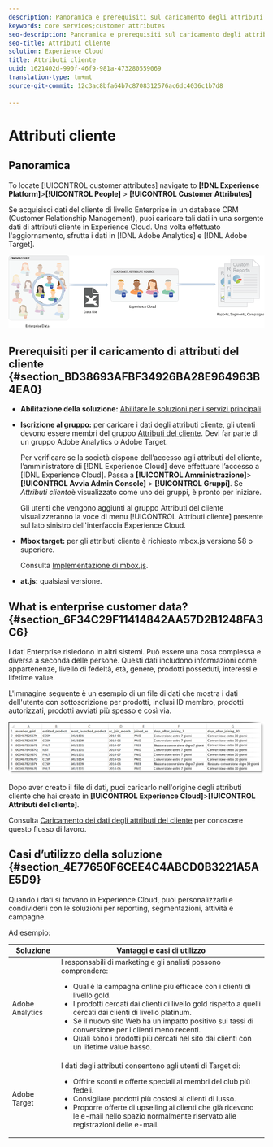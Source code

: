 ```yaml
---
description: Panoramica e prerequisiti sul caricamento degli attributi del cliente in Experience Cloud.
keywords: core services;customer attributes
seo-description: Panoramica e prerequisiti sul caricamento degli attributi del cliente in Experience Cloud.
seo-title: Attributi cliente
solution: Experience Cloud
title: Attributi cliente
uuid: 1621402d-990f-46f9-981a-473280559069
translation-type: tm+mt
source-git-commit: 12c3ac8bfa64b7c8708312576ac6dc4036c1b7d8

---
```



# Attributi cliente

## Panoramica

To locate [!UICONTROL customer attributes] navigate to **[!DNL Experience Platform]**>**[!UICONTROL  People]** > **[!UICONTROL Customer Attributes]**

Se acquisisci dati del cliente di livello Enterprise in un database CRM (Customer Relationship Management), puoi caricare tali dati in una sorgente dati di attributi cliente in Experience Cloud. Una volta effettuato l&#39;aggiornamento, sfrutta i dati in [!DNL Adobe Analytics] e [!DNL Adobe Target].

![](assets/custom_reports.png)

## Prerequisiti per il caricamento di attributi del cliente {#section_BD38693AFBF34926BA28E964963B4EA0}


* **Abilitazione della soluzione:** [Abilitare le soluzioni per i servizi principali](../core-services/core-services.md#concept_07ED1D5C64234E77976E6D572E78FB9C).

* **Iscrizione al gruppo:** per caricare i dati degli attributi cliente, gli utenti devono essere membri del gruppo  [Attributi del cliente](../admin-getting-started/admin-getting-started.md#task_3295A85536BF48899A1AB40D207E77E9). Devi far parte di un gruppo Adobe Analytics o Adobe Target.

   Per verificare se la società dispone dell’accesso agli attributi del cliente, l’amministratore di [!DNL Experience Cloud] deve effettuare l’accesso a [!DNL Experience Cloud]. Passa a **[!UICONTROL Amministrazione]**>**[!UICONTROL  Avvia Admin Console]** > **[!UICONTROL Gruppi]**. Se *Attributi cliente*è visualizzato come uno dei gruppi, è pronto per iniziare.

   Gli utenti che vengono aggiunti al gruppo Attributi del cliente visualizzeranno la voce di menu [!UICONTROL Attributi cliente] presente sul lato sinistro dell&#39;interfaccia Experience Cloud.

* **Mbox target:** per gli attributi cliente è richiesto mbox.js versione 58 o superiore.


   Consulta [Implementazione di mbox.js](https://docs.adobe.com/content/help/en/target/using/implement-target/client-side/mbox-implement/mbox-download.html).

* **at.js:** qualsiasi versione.

## What is enterprise customer data? {#section_6F34C29F11414842AA57D2B1248FA3C6}

I dati Enterprise risiedono in altri sistemi. Può essere una cosa complessa e diversa a seconda delle persone. Questi dati includono informazioni come appartenenze, livello di fedeltà, età, genere, prodotti posseduti, interessi e lifetime value.

L&#39;immagine seguente è un esempio di un file di dati che mostra i dati dell&#39;utente con sottoscrizione per prodotti, inclusi ID membro, prodotti autorizzati, prodotti avviati più spesso e così via.

![](assets/01_crs_usecase.png)

Dopo aver creato il file di dati, puoi caricarlo nell&#39;origine degli attributi cliente che hai creato in **[!UICONTROL Experience Cloud]**>**[!UICONTROL  Attributi del cliente]**.

Consulta [Caricamento dei dati degli attributi del cliente](../attributes/t-crs-usecase.md#task_BCC327B2A0EF4A1BBB2934013AB92B78) per conoscere questo flusso di lavoro.

## Casi d’utilizzo della soluzione {#section_4E77650F6CEE4C4ABCD0B3221A5AE5D9}

Quando i dati si trovano in Experience Cloud, puoi personalizzarli e condividerli con le soluzioni per reporting, segmentazioni, attività e campagne.

Ad esempio:

| Soluzione | Vantaggi e casi di utilizzo |
|--- |--- |
| Adobe Analytics | I responsabili di marketing e gli analisti possono comprendere:<ul><li>Qual è la campagna online più efficace con i clienti di livello gold.</li><li>I prodotti cercati dai clienti di livello gold rispetto a quelli cercati dai clienti di livello platinum.</li><li>Se il nuovo sito Web ha un impatto positivo sui tassi di conversione per i clienti meno recenti.</li><li>Quali sono i prodotti più cercati nel sito dai clienti con un lifetime value basso.</li></ul> |
| Adobe Target | I dati degli attributi consentono agli utenti di Target di:<ul><li>Offrire sconti e offerte speciali ai membri del club più fedeli.</li><li>Consigliare prodotti più costosi ai clienti di lusso.</li><li>Proporre offerte di upselling ai clienti che già ricevono le e-mail nello spazio normalmente riservato alle registrazioni delle e-mail.</li></ul> |
